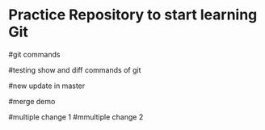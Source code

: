 # Practice Repository to start learning Git

#git commands

#testing show and diff commands of git

#new update in master

#merge demo

#multiple change 1
#mmultiple change 2
